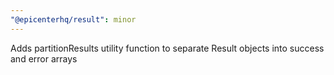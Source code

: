 ```yaml
---
"@epicenterhq/result": minor
---
```


Adds partitionResults utility function to separate Result objects into success and error arrays
